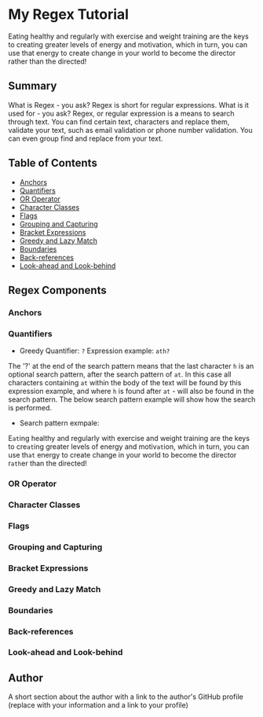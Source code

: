 # My Regex Tutorial

Eating healthy and regularly with exercise and weight training are the keys to creating greater levels of energy and motivation, which in turn, you can use that energy to create change in your world to become the director rather than the directed!

## Summary

What is Regex - you ask? Regex is short for regular expressions. What is it used for - you ask? Regex, or regular expression is a means to search through text. You can find certain text, characters and replace them, validate your text, such as email validation or phone number validation. You can even group find and replace from your text.


## Table of Contents

- [Anchors](#anchors)
- [Quantifiers](#quantifiers)
- [OR Operator](#or-operator)
- [Character Classes](#character-classes)
- [Flags](#flags)
- [Grouping and Capturing](#grouping-and-capturing)
- [Bracket Expressions](#bracket-expressions)
- [Greedy and Lazy Match](#greedy-and-lazy-match)
- [Boundaries](#boundaries)
- [Back-references](#back-references)
- [Look-ahead and Look-behind](#look-ahead-and-look-behind)

## Regex Components

### Anchors

### Quantifiers
- Greedy Quantifier:  `?` Expression example: `ath?`

The '?' at the end of the search pattern means that the last character `h` is an optional search pattern, after the search pattern of `at`. In this case all characters containing `at` within the body of the text will be found by this expression example, and where `h` is found after `at` - will also be found in the search pattern. The below search pattern example will show how the search is performed.

- Search pattern exmpale:

E`at`ing healthy and regularly with exercise and weight training are the keys to cre`at`ing greater levels of energy and motiv`at`ion, which in turn, you can use th`at` energy to create change in your world to become the director r`ath`er than the directed!


### OR Operator

### Character Classes

### Flags

### Grouping and Capturing

### Bracket Expressions

### Greedy and Lazy Match

### Boundaries

### Back-references

### Look-ahead and Look-behind

## Author

A short section about the author with a link to the author's GitHub profile (replace with your information and a link to your profile)
